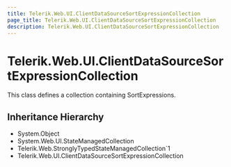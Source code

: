 ```yaml
---
title: Telerik.Web.UI.ClientDataSourceSortExpressionCollection
page_title: Telerik.Web.UI.ClientDataSourceSortExpressionCollection
description: Telerik.Web.UI.ClientDataSourceSortExpressionCollection
---
```


# Telerik.Web.UI.ClientDataSourceSortExpressionCollection

This class defines a collection containing SortExpressions.

## Inheritance Hierarchy

* System.Object
* System.Web.UI.StateManagedCollection
* Telerik.Web.StronglyTypedStateManagedCollection`1
* Telerik.Web.UI.ClientDataSourceSortExpressionCollection

